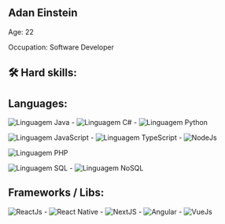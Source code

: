 ## Adan Einstein ###

Age: 22

Occupation: Software Developer

## 🛠️ Hard skills:
## Languages:
![Linguagem Java](https://img.shields.io/badge/-Java-orange) - ![Linguagem C#](https://img.shields.io/badge/-C%23-green) - ![Linguagem Python](https://img.shields.io/badge/-Python-blue)

![Linguagem JavaScript](https://img.shields.io/badge/-JavaScript-yellow) - ![Linguagem TypeScript](https://img.shields.io/badge/-TypeScript-blue) - ![NodeJs](https://img.shields.io/badge/-NodeJs-success)

![Linguagem PHP](https://img.shields.io/badge/-PHP-blueviolet)

![Linguagem SQL](https://img.shields.io/badge/-SQL-red) - ![Linguagem NoSQL](https://img.shields.io/badge/-NoSQL-lightgrey)
## Frameworks / Libs:
![ReactJs](https://img.shields.io/badge/-ReactJs-blue) - ![React Native](https://img.shields.io/badge/-ReactNative-blueviolet) - ![NextJS](https://img.shields.io/badge/-NextJS-orange) - ![Angular](https://img.shields.io/badge/-Angular-red) - ![VueJs](https://img.shields.io/badge/-VueJs-green)
